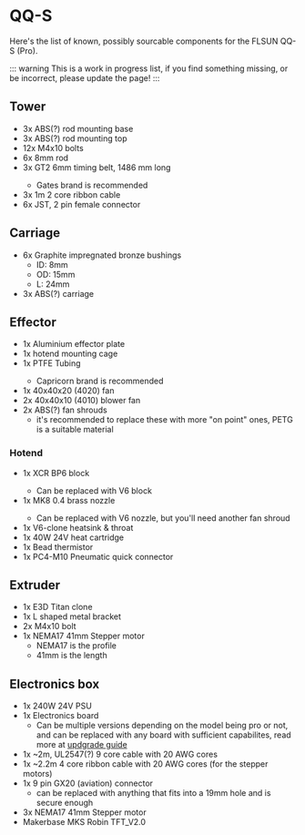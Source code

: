 # QQ-S

Here's the list of known, possibly sourcable components for the FLSUN QQ-S (Pro).

::: warning
This is a work in progress list, if you find something missing, or be incorrect, please update the page!
:::

## Tower

- 3x ABS(?) rod mounting base
- 3x ABS(?) rod mounting top
- 12x M4x10 bolts
- 6x 8mm rod
- 3x GT2 6mm timing belt, 1486 mm long <Badge text="Have a spare"/>
  - Gates brand is recommended
- 3x 1m 2 core ribbon cable
- 6x JST, 2 pin female connector

## Carriage

- 6x Graphite impregnated bronze bushings
  - ID: 8mm
  - OD: 15mm
  - L: 24mm
- 3x ABS(?) carriage

## Effector

- 1x Aluminium effector plate
- 1x hotend mounting cage
- 1x PTFE Tubing <Badge text="Have a spare"/>
  - Capricorn brand is recommended
- 1x 40x40x20 (4020) fan <Badge text="Have a spare"/>
- 2x 40x40x10 (4010) blower fan <Badge text="Have a spare"/>
- 2x ABS(?) fan shrouds
  - it's recommended to replace these with more "on point" ones, PETG is a suitable material

### Hotend

- 1x XCR BP6 block <Badge text="Have a spare"/>
  - Can be replaced with V6 block
- 1x MK8 0.4 brass nozzle <Badge text="Have a spare"/>
  - Can be replaced with V6 nozzle, but you'll need another fan shroud
- 1x V6-clone heatsink & throat
- 1x 40W 24V heat cartridge
- 1x Bead thermistor
- 1x PC4-M10 Pneumatic quick connector

## Extruder
- 1x E3D Titan clone
- 1x L shaped metal bracket
- 2x M4x10 bolt
- 1x NEMA17 41mm Stepper motor
  - NEMA17 is the profile
  - 41mm is the length

## Electronics box

- 1x 240W 24V PSU
- 1x Electronics board
  - Can be multiple versions depending on the model being pro or not, and can be replaced with any board with sufficient capabilites, read more at [updgrade guide](/guide/upgrades.md#board-switch)
- 1x ~2m, UL2547(?) 9 core cable with 20 AWG cores
- 1x ~2.2m 4 core ribbon cable with 20 AWG cores (for the stepper motors)
- 1x 9 pin GX20 (aviation) connector
  - can be replaced with anything that fits into a 19mm hole and is secure enough
- 3x NEMA17 41mm Stepper motor
- Makerbase MKS Robin TFT_V2.0
